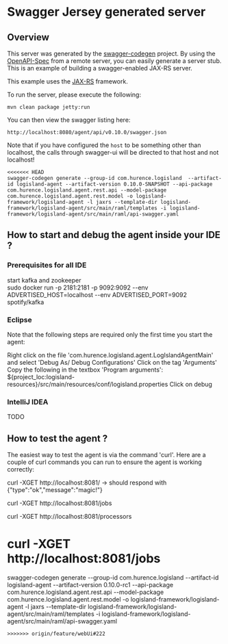 # Swagger Jersey generated server

## Overview
This server was generated by the [swagger-codegen](https://github.com/swagger-api/swagger-codegen) project. By using the 
[OpenAPI-Spec](https://github.com/swagger-api/swagger-core/wiki) from a remote server, you can easily generate a server stub.  This
is an example of building a swagger-enabled JAX-RS server.

This example uses the [JAX-RS](https://jax-rs-spec.java.net/) framework.

To run the server, please execute the following:

```
mvn clean package jetty:run
```

You can then view the swagger listing here:

```
http://localhost:8080/agent/api/v0.10.0/swagger.json
```

Note that if you have configured the `host` to be something other than localhost, the calls through
swagger-ui will be directed to that host and not localhost!


```
<<<<<<< HEAD
swagger-codegen generate --group-id com.hurence.logisland  --artifact-id logisland-agent --artifact-version 0.10.0-SNAPSHOT --api-package com.hurence.logisland.agent.rest.api --model-package com.hurence.logisland.agent.rest.model -o logisland-framework/logisland-agent -l jaxrs --template-dir logisland-framework/logisland-agent/src/main/raml/templates -i logisland-framework/logisland-agent/src/main/raml/api-swagger.yaml
```

## How to start and debug the agent inside your IDE ?
### Prerequisites for all IDE
start kafka and zookeeper  
sudo docker run -p 2181:2181 -p 9092:9092 --env ADVERTISED_HOST=localhost --env ADVERTISED_PORT=9092 spotify/kafka

### Eclipse
Note that the following steps are required only the first time you start the agent:

Right click on the file 'com.hurence.logisland.agent.LogIslandAgentMain' and select 'Debug As/ Debug Configurations'
Click on the tag 'Arguments'
Copy the following in the textbox 'Program arguments': ${project_loc:logisland-resources}/src/main/resources/conf/logisland.properties
Click on debug

### IntelliJ IDEA
TODO

## How to test the agent ?
The easiest way to test the agent is via the command 'curl'. 
Here are a couple of curl commands you can run to ensure the agent is working correctly:

curl -XGET http://localhost:8081/
-> should respond with {"type":"ok","message":"magic!"}

curl -XGET http://localhost:8081/jobs

curl -XGET http://localhost:8081/processors

curl -XGET http://localhost:8081/jobs
=======
swagger-codegen generate --group-id com.hurence.logisland  --artifact-id logisland-agent --artifact-version 0.10.0-rc1 --api-package com.hurence.logisland.agent.rest.api --model-package com.hurence.logisland.agent.rest.model -o logisland-framework/logisland-agent -l jaxrs --template-dir logisland-framework/logisland-agent/src/main/raml/templates -i logisland-framework/logisland-agent/src/main/raml/api-swagger.yaml
```
>>>>>>> origin/feature/webUi#222
